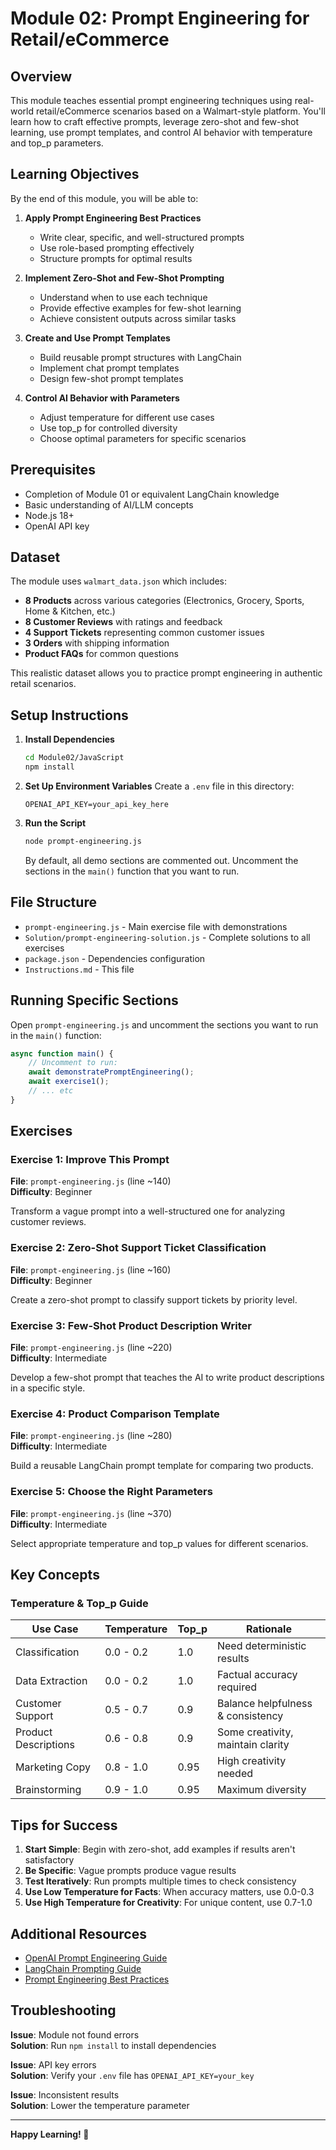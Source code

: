 # Module 02: Prompt Engineering for Retail/eCommerce

## Overview
This module teaches essential prompt engineering techniques using real-world retail/eCommerce scenarios based on a Walmart-style platform. You'll learn how to craft effective prompts, leverage zero-shot and few-shot learning, use prompt templates, and control AI behavior with temperature and top_p parameters.

## Learning Objectives
By the end of this module, you will be able to:

1. **Apply Prompt Engineering Best Practices**
   - Write clear, specific, and well-structured prompts
   - Use role-based prompting effectively
   - Structure prompts for optimal results

2. **Implement Zero-Shot and Few-Shot Prompting**
   - Understand when to use each technique
   - Provide effective examples for few-shot learning
   - Achieve consistent outputs across similar tasks

3. **Create and Use Prompt Templates**
   - Build reusable prompt structures with LangChain
   - Implement chat prompt templates
   - Design few-shot prompt templates

4. **Control AI Behavior with Parameters**
   - Adjust temperature for different use cases
   - Use top_p for controlled diversity
   - Choose optimal parameters for specific scenarios

## Prerequisites
- Completion of Module 01 or equivalent LangChain knowledge
- Basic understanding of AI/LLM concepts
- Node.js 18+
- OpenAI API key

## Dataset
The module uses `walmart_data.json` which includes:
- **8 Products** across various categories (Electronics, Grocery, Sports, Home & Kitchen, etc.)
- **8 Customer Reviews** with ratings and feedback
- **4 Support Tickets** representing common customer issues
- **3 Orders** with shipping information
- **Product FAQs** for common questions

This realistic dataset allows you to practice prompt engineering in authentic retail scenarios.

## Setup Instructions

1. **Install Dependencies**
   ```bash
   cd Module02/JavaScript
   npm install
   ```

2. **Set Up Environment Variables**
   Create a `.env` file in this directory:
   ```
   OPENAI_API_KEY=your_api_key_here
   ```

3. **Run the Script**
   ```bash
   node prompt-engineering.js
   ```
   
   By default, all demo sections are commented out. Uncomment the sections in the `main()` function that you want to run.

## File Structure

- `prompt-engineering.js` - Main exercise file with demonstrations
- `Solution/prompt-engineering-solution.js` - Complete solutions to all exercises
- `package.json` - Dependencies configuration
- `Instructions.md` - This file

## Running Specific Sections

Open `prompt-engineering.js` and uncomment the sections you want to run in the `main()` function:

```javascript
async function main() {
    // Uncomment to run:
    await demonstratePromptEngineering();
    await exercise1();
    // ... etc
}
```

## Exercises

### Exercise 1: Improve This Prompt
**File**: `prompt-engineering.js` (line ~140)  
**Difficulty**: Beginner

Transform a vague prompt into a well-structured one for analyzing customer reviews.

### Exercise 2: Zero-Shot Support Ticket Classification
**File**: `prompt-engineering.js` (line ~160)  
**Difficulty**: Beginner

Create a zero-shot prompt to classify support tickets by priority level.

### Exercise 3: Few-Shot Product Description Writer
**File**: `prompt-engineering.js` (line ~220)  
**Difficulty**: Intermediate

Develop a few-shot prompt that teaches the AI to write product descriptions in a specific style.

### Exercise 4: Product Comparison Template
**File**: `prompt-engineering.js` (line ~280)  
**Difficulty**: Intermediate

Build a reusable LangChain prompt template for comparing two products.

### Exercise 5: Choose the Right Parameters
**File**: `prompt-engineering.js` (line ~370)  
**Difficulty**: Intermediate

Select appropriate temperature and top_p values for different scenarios.

## Key Concepts

### Temperature & Top_p Guide
| Use Case | Temperature | Top_p | Rationale |
|----------|------------|-------|-----------|
| Classification | 0.0 - 0.2 | 1.0 | Need deterministic results |
| Data Extraction | 0.0 - 0.2 | 1.0 | Factual accuracy required |
| Customer Support | 0.5 - 0.7 | 0.9 | Balance helpfulness & consistency |
| Product Descriptions | 0.6 - 0.8 | 0.9 | Some creativity, maintain clarity |
| Marketing Copy | 0.8 - 1.0 | 0.95 | High creativity needed |
| Brainstorming | 0.9 - 1.0 | 0.95 | Maximum diversity |

## Tips for Success

1. **Start Simple**: Begin with zero-shot, add examples if results aren't satisfactory
2. **Be Specific**: Vague prompts produce vague results
3. **Test Iteratively**: Run prompts multiple times to check consistency
4. **Use Low Temperature for Facts**: When accuracy matters, use 0.0-0.3
5. **Use High Temperature for Creativity**: For unique content, use 0.7-1.0

## Additional Resources

- [OpenAI Prompt Engineering Guide](https://platform.openai.com/docs/guides/prompt-engineering)
- [LangChain Prompting Guide](https://js.langchain.com/docs/modules/model_io/prompts/)
- [Prompt Engineering Best Practices](https://www.promptingguide.ai/)

## Troubleshooting

**Issue**: Module not found errors  
**Solution**: Run `npm install` to install dependencies

**Issue**: API key errors  
**Solution**: Verify your `.env` file has `OPENAI_API_KEY=your_key`

**Issue**: Inconsistent results  
**Solution**: Lower the temperature parameter

---

**Happy Learning! 🚀**
